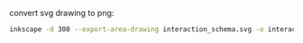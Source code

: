convert svg drawing to png:

```bash
inkscape -d 300 --export-area-drawing interaction_schema.svg -o interaction_schema.png
```
